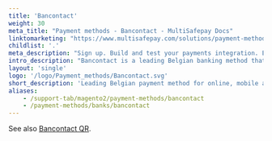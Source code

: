 ```yaml
---
title: 'Bancontact'
weight: 30
meta_title: "Payment methods - Bancontact - MultiSafepay Docs"
linktomarketing: "https://www.multisafepay.com/solutions/payment-methods/bancontact"
childlist: '.'
meta_description: "Sign up. Build and test your payments integration. Explore our products and services. Use our API Reference, SDKs, and wrappers. Get support."
intro_description: "Bancontact is a leading Belgian banking method that supports online, mobile app, and POS payments. Once a payment is completed, the customer cannot reverse it and Bancontact guarantees settlement. Bancontact is a household name and supported by over 80% of Belgian webshops."
layout: 'single'
logo: '/logo/Payment_methods/Bancontact.svg'
short_description: 'Leading Belgian payment method for online, mobile app, and POS payments.'
aliases: 
    - /support-tab/magento2/payment-methods/bancontact
    - /payment-methods/banks/bancontact
---
```

See also [Bancontact QR](/payments/methods/banks/bancontact-qr/).